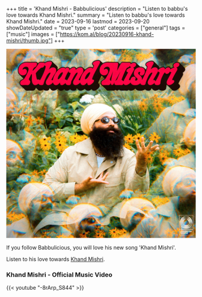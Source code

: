 +++
title = 'Khand Mishri - Babbulicious'
description = "Listen to babbu's love towards Khand Mishri."
summary = "Listen to babbu's love towards Khand Mishri."
date = 2023-09-16
lastmod = 2023-09-20
showDateUpdated = "true"
type = 'post'
categories = ["general"]
tags = ["music"]
images = ["https://kom.al/blog/20230916-khand-mishri/thumb.jpg"]
+++

![](thumb.jpg)

If you follow Babbulicious, you will love his new song 'Khand Mishri'.

Listen to his love towards [Khand Mishri](https://www.youtube.com/watch?v=-8rArp_S844).
### Khand Mishri - Official Music Video
{{< youtube "-8rArp_S844" >}}